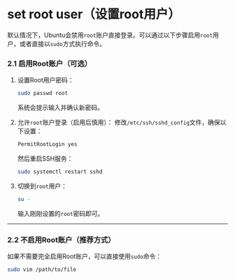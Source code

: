 # set root user（设置root用户）

默认情况下，Ubuntu会禁用`root`账户直接登录。可以通过以下步骤启用`root`用户，或者直接以`sudo`方式执行命令。

### **2.1 启用Root账户（可选）**

1. 设置Root用户密码：
    
    ```bash
    sudo passwd root
    ```
    
    系统会提示输入并确认新密码。
    
2. 允许`root`账户登录（启用后慎用）：
修改`/etc/ssh/sshd_config`文件，确保以下设置：
    
    ```bash
    PermitRootLogin yes
    ```
    
    然后重启SSH服务：
    
    ```bash
    sudo systemctl restart sshd
    ```
    
3. 切换到`root`用户：
    
    ```bash
    su -
    ```
    
    输入刚刚设置的`root`密码即可。
    

---

### **2.2 不启用Root账户（推荐方式）**

如果不需要完全启用Root账户，可以直接使用`sudo`命令：

```bash
sudo vim /path/to/file
```